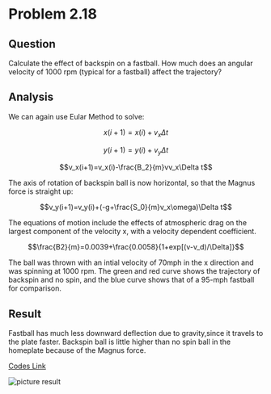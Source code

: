 # Problem 2.18

## Question
Calculate the effect of backspin on a fastball. How much does an angular velocity of 1000 rpm (typical for a fastball) affect the trajectory?

## Analysis
We can again use Eular Method to solve:

$$x(i+1)=x(i)+v_x\Delta t$$

$$y(i+1)=y(i)+v_y\Delta t$$

$$v_x(i+1)=v_x(i)-\frac{B_2}{m}vv_x\Delta t$$

The axis of rotation of backspin ball is now horizontal, so that the Magnus force is straight up:

$$v_y(i+1)=v_y(i)+(-g+\frac{S_0}{m}v_x\omega)\Delta t$$

The equations of motion include the effects of atmospheric drag on the largest component of the velocity x, with a velocity dependent coefficient.

$$\frac{B2}{m}=0.0039+\frac{0.0058}{1+exp[(v-v_d)/\Delta]}$$

The ball was thrown with an intial velocity of 70mph in the x direction and was spinning at 1000 rpm.
The green and red curve shows the trajectory of backspin and no spin, and the blue curve shows that of a 95-mph fastball for comparison.


## Result
Fastball has much less downward deflection due to gravity,since it travels to the plate faster.
Backspin ball is little higher than no spin ball in the homeplate because of the Magnus force.  

[Codes Link](https://github.com/Monotone1997/computationalphysics_N2015301020041/blob/master/Exercise_06/spin.py)

![picture result](https://github.com/Monotone1997/computationalphysics_N2015301020041/blob/master/Exercise_06/backspin.jpg)
